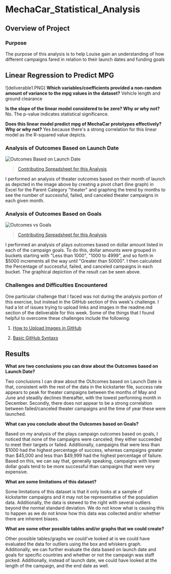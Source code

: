 # MechaCar_Statistical_Analysis

## Overview of Project

### Purpose
The purpose of this analysis is to help Louise gain an understanding of how different campaigns fared in relation to their launch dates and funding goals
## Linear Regression to Predict MPG
![deliverable1.PNG]
**Which variables/coefficients provided a non-random amount of variance to the mpg values in the dataset?**
Vehicle length and ground clearance

**Is the slope of the linear model considered to be zero? Why or why not?**
No. The p-value indicates statistical significance. 

**Does this linear model predict mpg of MechaCar prototypes effectively? Why or why not?**
Yes because there's a strong correlation for this linear model as the R-squared value depicts. 

### Analysis of Outcomes Based on Launch Date
![Outcomes Based on Launch Date](Resources/Theater_Outcomes_vs_Launch.png) 
>[Contributing Spreadsheet for this Analysis](Kickstarter_Challenge.xlsx.xlsx)

I performed an analysis of theater outcomes based on their month of launch as depicted in the image above by creating a pivot chart (line graph) in Excel for the Parent Category "theater" and graphing the trend by months to see the number of successful, failed, and canceled theater campaigns in each given month. 

### Analysis of Outcomes Based on Goals
![Outcomes vs Goals](Resources/Outcomes_vs_Goals.png)
>[Contributing Spreadsheet for this Analysis](Kickstarter_Challenge.xlsx.xlsx)

I performed an analysis of plays outcomes based on dollar amount listed in each of the campaign goals. To do this, dollar amounts were grouped in buckets starting with "Less than 1000", "1000 to 4999", and so forth in $5000 increments all the way until "Greater than 50000". I then calculated the Percentage of successful, failed, and canceled campaigns in each bucket. The graphical depiction of the result can be seen above. 

### Challenges and Difficulties Encountered
One particular challenge that I faced was not during the analysis portion of this exercise, but instead in the GitHub section of this week's challenge. I had a lot of issues trying to upload links and images in the readme.md section of the deliverable for this week. Some of the things that I found helpful to overcome these challenges include the following: 

1. [How to Upload Images in GitHub](https://www.youtube.com/watch?v=hHbWF1Bvgf4)

2. [Basic GitHub Syntaxs](https://docs.github.com/en/github/writing-on-github/basic-writing-and-formatting-syntax#links)

## Results

**What are two conclusions you can draw about the Outcomes based on Launch Date?**

Two conclusions I can draw about the OUtcomes based on Launch Date is that, consistent with the rest of the data in the kickstarter file, success rate appears to peak for theater campaigns between the months of May and June and steadily declines thereafter, with the lowest performing month in December. Secondly, there does not appear to be a strong correlation between failed/canceled theater campaigns and the time of year these were launched. 

**What can you conclude about the Outcomes based on Goals?**

Based on my analysis of the plays campaign outcomes based on goals, I noticed that none of the campaigns were canceled; they either succeeded to meet their targets or failed. Additionally, campaigns that were less than $1000 had the highest percentage of success, whereas campaigns greater than $45,000 and less than $49,999 had the highest percentage of failure. Based on this, we can say that, generally speaking, campaigns with lower dollar goals tend to be more successful than campaigns that were very expensive. 

**What are some limitations of this dataset?**

Some limitations of this dataset is that it only looks at a sample of kickstarter campaigns and it may not be representative of the population data. Additionally, the data is skewed to the right with several outliers beyond the normal standard deviation. We do not know what is causing this to happen as we do not know how this data was collected and/or whether there are inherent biases. 

**What are some other possible tables and/or graphs that we could create?**

Other possible tables/graphs we could've looked at is we could have evaluated the data for outliers using the box and whiskers graph. Additionally, we can further evaluate the data based on launch date and goals for specific countries and whether or not the campaign was staff picked. Additionally, instead of launch date, we could have looked at the length of the campaign, and the end date as well. 

